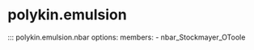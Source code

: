 # polykin.emulsion

::: polykin.emulsion.nbar
    options:
        members:
            - nbar_Stockmayer_OToole

